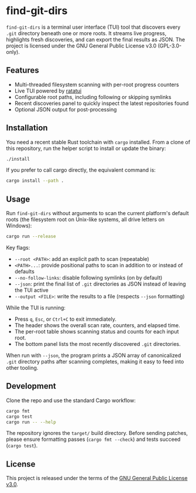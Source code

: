 # find-git-dirs

`find-git-dirs` is a terminal user interface (TUI) tool that discovers every `.git` directory beneath one or more roots. It streams live progress, highlights fresh discoveries, and can export the final results as JSON. The project is licensed under the GNU General Public License v3.0 (GPL-3.0-only).

## Features

- Multi-threaded filesystem scanning with per-root progress counters
- Live TUI powered by [ratatui](https://github.com/ratatui-org/ratatui)
- Configurable root paths, including following or skipping symlinks
- Recent discoveries panel to quickly inspect the latest repositories found
- Optional JSON output for post-processing

## Installation

You need a recent stable Rust toolchain with `cargo` installed. From a clone of this repository, run the helper script to install or update the binary:

```sh
./install
```

If you prefer to call cargo directly, the equivalent command is:

```sh
cargo install --path .
```

## Usage

Run `find-git-dirs` without arguments to scan the current platform's default roots (the filesystem root on Unix-like systems, all drive letters on Windows):

```sh
cargo run --release
```

Key flags:

- `--root <PATH>`: add an explicit path to scan (repeatable)
- `<PATH>...`: provide positional paths to scan in addition to or instead of defaults
- `--no-follow-links`: disable following symlinks (on by default)
- `--json`: print the final list of `.git` directories as JSON instead of leaving the TUI active
- `--output <FILE>`: write the results to a file (respects `--json` formatting)

While the TUI is running:

- Press `q`, `Esc`, or `Ctrl+C` to exit immediately.
- The header shows the overall scan rate, counters, and elapsed time.
- The per-root table shows scanning status and counts for each input root.
- The bottom panel lists the most recently discovered `.git` directories.

When run with `--json`, the program prints a JSON array of canonicalized `.git` directory paths after scanning completes, making it easy to feed into other tooling.

## Development

Clone the repo and use the standard Cargo workflow:

```sh
cargo fmt
cargo test
cargo run -- --help
```

The repository ignores the `target/` build directory. Before sending patches, please ensure formatting passes (`cargo fmt --check`) and tests succeed (`cargo test`).

## License

This project is released under the terms of the [GNU General Public License v3.0](LICENSE).
